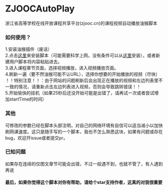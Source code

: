 # ZJOOCAutoPlay   
浙江省高等学校在线开放课程共享平台(zjooc.cn)的课程视频自动播放油猴脚本   
### 如何使用？   
1.安装油猴插件（废话）   
2.点击[这里](https://github.com/ColdThunder11/ZJOOCAutoPlay/raw/master/zjooc.user.js)来安装脚本（可能需要科学上网，没有条件可以从[这里](https://greasyfork.org/scripts/397189-zjooc%E8%87%AA%E5%8A%A8%E6%92%AD%E6%94%BE/code/ZJOOC%E8%87%AA%E5%8A%A8%E6%92%AD%E6%94%BE.user.js)安装），或者新建用户脚本将内容粘贴进去。   
3.进入课程章节页面，选择视频播放，进入视频播放页面。   
4.刷新一遍（要不然油猴可能不认URL），选择你想要的开始播放的视频（尽快） ！！特别注意！！：由于网站的问题刷新后会出现正在播放的视频和左边列表里不一致的情况，请重新点击左边列表进入视频，否则会导致跳转错误！！   
5.开始愉快的挂机（如果25秒后还没开始可能是出错了，请再试一次或者尝试增加startTime的时间）
### 其他
可修改的参数已经在脚本头部注明，对自己的网络环境有自信可以适当减小以加快刷网课速度。这只是随手写的一个脚本，我也不怎么熟悉这块，如果有问题或存在bug，欢迎开issue或者提交pr。   
### 已知问题
如果存在连续的仅图文章节可能会出错，不过一般遇不到，也就不管了，有人遇到再说
#### 最后，如果你觉得这个脚本对你有帮助，请给个star支持作者，这真的对我很重要

